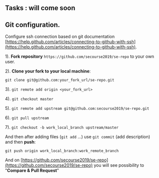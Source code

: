 ## Tasks : will come soon

## Git configuration.  
Configure ssh connection based on git documentation [https://help.github.com/articles/connecting-to-github-with-ssh](https://help.github.com/articles/connecting-to-github-with-ssh).

1). **Fork repository** `https://github.com/secourse2019/se-repo` to your own user.

2). **Clone your fork to your local machine**:

 `git clone git@github.com:your_fork_url/se-repo.git`

3). `git remote add origin <your_fork_url>`

4). `git checkout master`

5). `git remote add upstream git@github.com:secourse2019/se-repo.git`

6). `git pull upstream`

7). `git checkout -b work_local_branch upstream/master`

And then after adding files (`git add` ...) use `git commit` (add description) and then **push**:

    git push origin work_local_branch:work_remote_branch

And on [https://github.com/secourse2019/se-repo](https://github.com/secourse2019/se-repo) you will see possibility to "**Compare & Pull Request**"
